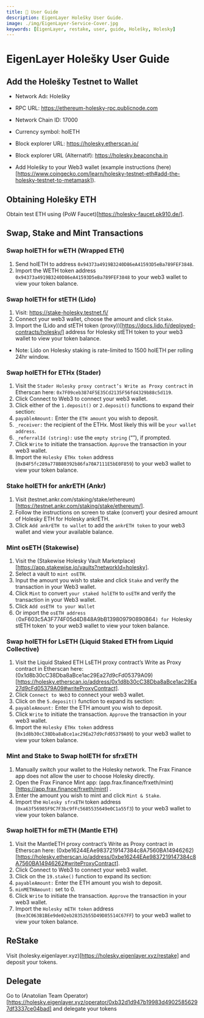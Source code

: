 ```yaml
---
title: 👤 User Guide
description: EigenLayer Holešky User Guide.
image: ./img/EigenLayer-Service-Cover.jpg
keywords: [EigenLayer, restake, user, guide, Holešky, Holesky]
---
```


# EigenLayer Holešky User Guide

## Add the Holešky Testnet to Wallet

* Network Adı: Holešky  
* RPC URL: https://ethereum-holesky-rpc.publicnode.com
* Network Chain ID: 17000
* Currency symbol: holETH
* Block explorer URL: https://holesky.etherscan.io/
* Block explorer URL (Alternatif): https://holesky.beaconcha.in

* Add Holešky to your Web3 wallet (example instructions (here)[https://www.coingecko.com/learn/holesky-testnet-eth#add-the-holesky-testnet-to-metamask]).

## Obtaining Holešky ETH

Obtain test ETH using (PoW Faucet)[https://holesky-faucet.pk910.de/].

## Swap, Stake and Mint Transactions

### Swap holETH for wETH (Wrapped ETH)​
1. Send holETH to address `0x94373a4919B3240D86eA41593D5eBa789FEF3848`.
2. Import the WETH token address `0x94373a4919B3240D86eA41593D5eBa789FEF3848` to your web3 wallet to view your token balance.

### Swap holETH for stETH (Lido)​
1. Visit: https://stake-holesky.testnet.fi/
2. Connect your web3 wallet, choose the amount and click `Stake`.
3. Import the (Lido and stETH token (proxy))[https://docs.lido.fi/deployed-contracts/holesky/] address for Holesky stETH token to your web3 wallet to view your token balance.
* Note: Lido on Holesky staking is rate-limited to 1500 holETH per rolling 24hr window.

### Swap holETH for ETHx (Stader)​
1. Visit the `Stader Holesky proxy contract’s Write as Proxy contract` in Etherscan here: `0x7F09ceb3874F5E35Cd2135F56fd4329b88c5d119`.
2. Click Connect to Web3 to connect your web3 wallet.
3. Click either of the `1.deposit()` or `2.deposit()` functions to expand their section:
4. `payableAmount:` Enter the `ETH amount` you wish to deposit.
5. `_receiver:` the recipient of the ETHx. Most likely this will be `your wallet address`.
6. `_referralId (string):` use the `empty string` (“”), if prompted.
7. Click `Write` to initiate the transaction. `Approve` the transaction in your web3 wallet.
8. Import the `Holesky ETHx token` address (`0xB4F5fc289a778B80392b86fa70A7111E5bE0F859`) to your web3 wallet to view your token balance.

### Stake holETH for ankrETH (Ankr)​
1. Visit (testnet.ankr.com/staking/stake/ethereum)[https://testnet.ankr.com/staking/stake/ethereum/].
2. Follow the instructions on screen to stake (convert) your desired amount of Holesky ETH for Holesky ankrETH.
3. Click `Add ankrETH to wallet` to add the `ankrETH token` to your web3 wallet and view your available balance.

### Mint osETH (Stakewise)
1. Visit the (Stakewise Holesky Vault Marketplace)[https://app.stakewise.io/vaults?networkId=holesky].
2. Select a vault to `mint osETH`.
3. Input the amount you wish to stake and click `Stake` and verify the transaction in your Web3 wallet.
4. Click `Mint` to convert `your staked holETH` to `osETH` and verify the transaction in your Web3 wallet.
5. Click `Add osETH to your Wallet`
6. Or import the `osETH address (`0xF603c5A3F774F05d4D848A9bB139809790890864`) for `Holesky stETH token` to your web3 wallet to view your token balance.

### Swap holETH for LsETH (Liquid Staked ETH from Liquid Collective)​​
1. Visit the Liquid Staked ETH LsETH proxy contract’s Write as Proxy contract in Etherscan here: (0x1d8b30cC38Dba8aBce1ac29Ea27d9cFd05379A09)[https://holesky.etherscan.io/address/0x1d8b30cC38Dba8aBce1ac29Ea27d9cFd05379A09#writeProxyContract].
2. Click `Connect to Web3` to connect your web3 wallet.
3. Click on the `5.deposit()` function to expand its section:
4. `payableAmount:` Enter the ETH amount you wish to deposit.
5. Click `Write` to initiate the transaction. `Approve` the transaction in your web3 wallet.
6. Import the `Holesky ETHx token` address (`0x1d8b30cC38Dba8aBce1ac29Ea27d9cFd05379A09`) to your web3 wallet to view your token balance.

### Mint and Stake to Swap holETH for sfrxETH
1. Manually switch your wallet to the Holesky network. The Frax Finance app does not allow the user to choose Holesky directly.
2. Open the Frax Finance Mint app: (app.frax.finance/frxeth/mint)[https://app.frax.finance/frxeth/mint] .
3. Enter the amount you wish to mint and click `Mint & Stake`.
4. Import the `Holesky sfrxETH` token address (`0xa63f56985F9C7F3bc9fFc5685535649e0C1a55f3`) to your web3 wallet to view your token balance.

### Swap holETH for mETH (Mantle ETH)​
1. Visit the MantleETH proxy contract’s Write as Proxy contract in Etherscan here: (0xbe16244EAe9837219147384c8A7560BA14946262)[https://holesky.etherscan.io/address/0xbe16244EAe9837219147384c8A7560BA14946262#writeProxyContract].
2. Click Connect to Web3 to connect your web3 wallet.
3. Click on the `19.stake()` function to expand its section:
4. `payableAmount:` Enter the ETH amount you wish to deposit.
5. `minMETHAmount:` set to 0.
6. Click `Write` to initiate the transaction. `Approve` the transaction in your web3 wallet.
7. Import the `Holesky mETH token` address (`0xe3C063B1BEe9de02eb28352b55D49D85514C67FF`) to your web3 wallet to view your token balance.

## ReStake

Visit (holesky.eigenlayer.xyz)[https://holesky.eigenlayer.xyz/restake] and deposit your tokens.

## Delegate 

Go to (Anatolian Team Operator)[https://holesky.eigenlayer.xyz/operator/0xb32d1d947b19983d49025856297df3337ce04bad] and delegate your tokens 